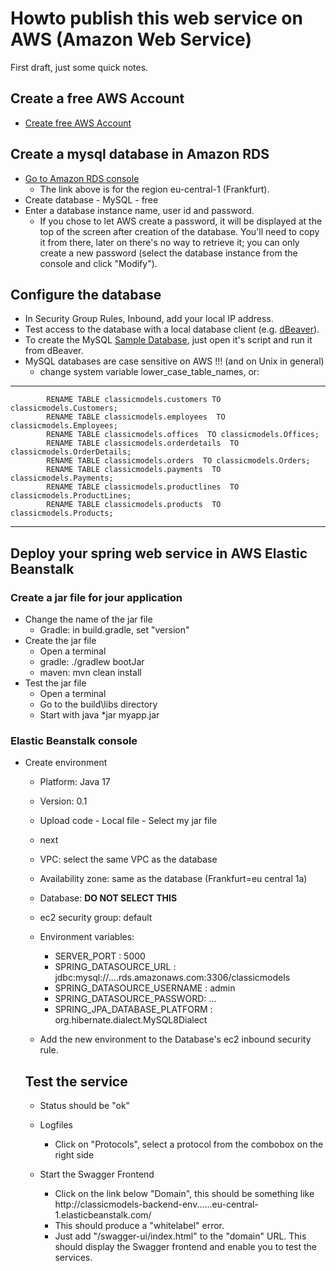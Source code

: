 # Howto publish this web service on AWS (Amazon Web Service)

First draft, just some quick notes.

## Create a free AWS Account
* [Create free AWS Account](https://aws.amazon.com/de/free)

## Create a mysql database in Amazon RDS
* [Go to Amazon RDS console](https://eu-central-1.console.aws.amazon.com/rds/home?region=eu-central-1#databases:)
    * The link above is for the region eu-central-1 (Frankfurt).
* Create database - MySQL - free
* Enter a database instance name, user id and password.
    * If you chose to let AWS create a password, it will be displayed at the top of the screen after creation of the database. 
    You'll need to copy it from there, later on there's no way to retrieve it; you can only create a new password 
    (select the database instance from the console and click "Modify").

## Configure the database
* In Security Group Rules, Inbound, add your local IP address.
* Test access to the database with a local database client (e.g. [dBeaver](https://dbeaver.io/)).
* To create the MySQL [Sample Database](https://www.mysqltutorial.org/mysql-sample-database.aspx), just open it's script and run it from dBeaver.
* MySQL databases are case sensitive on AWS !!! (and on Unix in general)
    * change system variable lower_case_table_names, or: 
----
            RENAME TABLE classicmodels.customers TO classicmodels.Customers;
            RENAME TABLE classicmodels.employees  TO classicmodels.Employees;
            RENAME TABLE classicmodels.offices  TO classicmodels.Offices;
            RENAME TABLE classicmodels.orderdetails  TO classicmodels.OrderDetails;
            RENAME TABLE classicmodels.orders  TO classicmodels.Orders;
            RENAME TABLE classicmodels.payments  TO classicmodels.Payments;
            RENAME TABLE classicmodels.productlines  TO classicmodels.ProductLines;
            RENAME TABLE classicmodels.products  TO classicmodels.Products;
----

## Deploy your spring web service in AWS Elastic Beanstalk
### Create a jar file for jour application
* Change the name of the jar file
    * Gradle: in build.gradle, set "version"
* Create the jar file
    * Open a terminal
    * gradle:  ./gradlew bootJar
    * maven: mvn clean install
* Test the jar file
    * Open a terminal
    * Go to the build\libs directory
    * Start with java *jar myapp.jar

### Elastic Beanstalk console
* Create environment
    * Platform: Java 17
    * Version: 0.1
    * Upload code - Local file - Select my jar file		
    * next
	* VPC: select the same VPC as the database
	* Availability zone: same as the database (Frankfurt=eu central 1a)
	* Database: **DO NOT SELECT THIS**
	* ec2 security group: default
	* Environment variables:
	    * SERVER_PORT : 5000 
		* SPRING_DATASOURCE_URL : jdbc:mysql://....rds.amazonaws.com:3306/classicmodels
		* SPRING_DATASOURCE_USERNAME :  admin
		* SPRING_DATASOURCE_PASSWORD: ...
		* SPRING_JPA_DATABASE_PLATFORM : org.hibernate.dialect.MySQL8Dialect

    * Add the new environment to the Database's ec2 inbound security rule.

    ## Test the service
    * Status should be "ok"
    * Logfiles
        * Click on "Protocols", select a protocol from the combobox on the right side
    * Start the Swagger Frontend
    
        * Click on the link below "Domain", this should be something like http://classicmodels-backend-env......eu-central-1.elasticbeanstalk.com/
        * This should produce a "whitelabel" error.
        * Just add "/swagger-ui/index.html" to the "domain" URL. This should display the Swagger frontend and enable you to test the services.
